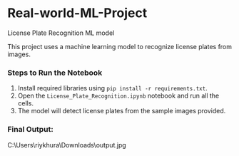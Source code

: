 # Real-world-ML-Project
License Plate Recognition ML model



This project uses a machine learning model to recognize license plates from images.

### Steps to Run the Notebook
1. Install required libraries using `pip install -r requirements.txt`.
2. Open the `License_Plate_Recognition.ipynb` notebook and run all the cells.
3. The model will detect license plates from the sample images provided.

### Final Output:
C:\Users\riykhura\Downloads\output.jpg
